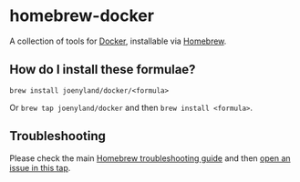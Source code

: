 # homebrew-docker

A collection of tools for [Docker][docker], installable via [Homebrew][homebrew].

## How do I install these formulae?
`brew install joenyland/docker/<formula>`

Or `brew tap joenyland/docker` and then `brew install <formula>`.

## Troubleshooting
Please check the main [Homebrew troubleshooting guide][homebrew-troubleshooting] and then [open an issue in this tap][tap-issues].

[docker]: https://www.docker.com
[homebrew]: https://brew.sh
[homebrew-troubleshooting]: https://github.com/Homebrew/brew/blob/master/docs/Troubleshooting.md
[tap-issues]: https://github.com/JoeNyland/homebrew-docker-tools/issues/new
